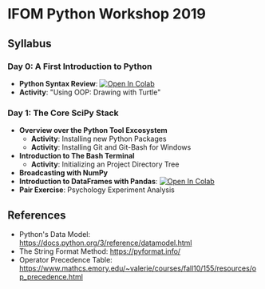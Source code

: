 # IFOM Python Workshop 2019

## Syllabus
### Day 0: A First Introduction to Python
  - **Python Syntax Review**: [![Open In Colab](https://colab.research.google.com/assets/colab-badge.svg)](https://colab.research.google.com/github/nickdelgrosso/IFOM-Python-Workshop2019/blob/master/Day0/Python%20Syntax1.ipynb)
  - **Activity**: "Using OOP: Drawing with Turtle"
  
### Day 1: The Core SciPy Stack
  - **Overview over the Python Tool Excosystem**
    - **Activity**: Installing new Python Packages
    - **Activity**: Installing Git and Git-Bash for Windows
  - **Introduction to The Bash Terminal**
    - **Activity**: Initializing an Project Directory Tree
  - **Broadcasting with NumPy**
  - **Introduction to DataFrames with Pandas**: [![Open In Colab](https://colab.research.google.com/assets/colab-badge.svg)](https://colab.research.google.com/github/nickdelgrosso/IFOM-Python-Workshop2019/blob/master/Day0/DataFrames1.ipynb)
  - **Pair Exercise**: Psychology Experiment Analysis
  

## References

  - Python's Data Model:  https://docs.python.org/3/reference/datamodel.html
  - The String Format Method: https://pyformat.info/
  - Operator Precedence Table: https://www.mathcs.emory.edu/~valerie/courses/fall10/155/resources/op_precedence.html
  
